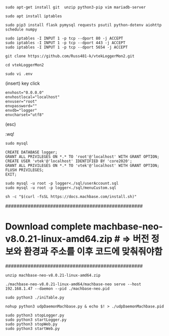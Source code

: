 ```
sudo apt-get install git  unzip python3-pip vim mariadb-server
```

```
sudo apt install iptables
```

```
sudo pip3 install flask pymysql requests psutil python-dotenv aiohttp schedule numpy
```

```
sudo iptables -I INPUT 1 -p tcp --dport 80 -j ACCEPT
sudo iptables -I INPUT 1 -p tcp --dport 443 -j ACCEPT
sudo iptables -I INPUT 1 -p tcp --dport 5654 -j ACCEPT
```

```
git clone https://github.com/Russ481-k/vtekLoggerMon2.git
```

```
cd vtekLoggerMon2
```

```
sudo vi .env
```

(insert) key click

```
envhost="0.0.0.0"
envhostlocal="localhost"
envuser="root"
envpassword=""
envdb="logger"
envcharset="utf8"
```

(esc)

:wq!

```
sudo mysql
```

```
CREATE DATABASE logger;
GRANT ALL PRIVILEGES ON *.* TO 'root'@'localhost' WITH GRANT OPTION;
CREATE USER 'vtek'@'localhost' IDENTIFIED BY 'core2020';
GRANT ALL PRIVILEGES ON *.* TO 'vtek'@'localhost' WITH GRANT OPTION;
FLUSH PRIVILEGES;
EXIT;
```

```
sudo mysql -u root -p logger<./sql/userAccount.sql
sudo mysql -u root -p logger<./sql/menuCustom.sql
```

```
sh -c "$(curl -fsSL https://docs.machbase.com/install.sh)"
```
#################################################
# Download complete machbase-neo-v8.0.21-linux-amd64.zip #  => 버전 정보와 환경과 주소를 이후 코드에 맞춰줘야함
#################################################

```
unzip machbase-neo-v8.0.21-linux-amd64.zip
```

```
./machbase-neo-v8.0.21-linux-amd64/machbase-neo serve --host 192.168.1.47 --daemon --pid ./machbase-neo.pid
```

```
sudo python3 ./iniTable.py
```

```
nohup python3 udpDaemonMachbase.py & echo $! > ./udpDaemonMachbase.pid
```

```
sudo python3 stopLogger.py
sudo python3 startLogger.py
sudo python3 stopWeb.py
sudo python3 startWeb.py
```
